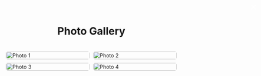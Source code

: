 <!DOCTYPE html>
<html lang="en">
<head>
  <meta charset="UTF-8">
  <meta name="viewport" content="width=device-width, initial-scale=1.0">
  <title>Photo Gallery</title>
  <style>
    /* Style for the grid layout */
    .gallery {
      display: grid;
      grid-template-columns: repeat(auto-fill, minmax(150px, 1fr));
      gap: 10px;
      padding: 20px;
    }
    .gallery img {
      width: 100%;
      height: auto;
      cursor: pointer;
      border-radius: 5px;
      transition: transform 0.3s ease;
    }
    .gallery img:hover {
      transform: scale(1.05);
    }

    /* Modal styles */
    .modal {
      display: none;
      position: fixed;
      top: 0;
      left: 0;
      width: 100%;
      height: 100%;
      background-color: rgba(0, 0, 0, 0.8);
      justify-content: center;
      align-items: center;
      z-index: 1000;
    }
    .modal img {
      max-width: 80%;
      max-height: 80%;
      border-radius: 5px;
    }
    .modal .caption {
      color: white;
      margin-top: 10px;
      text-align: center;
      font-size: 18px;
    }
    .modal .close {
      position: absolute;
      top: 20px;
      right: 30px;
      font-size: 30px;
      color: white;
      cursor: pointer;
    }
  </style>
</head>
<body>
  <h1 style="text-align: center;">Photo Gallery</h1>

  <!-- Photo Grid -->
  <div class="gallery">
    <img src="https://images.pexels.com/photos/3680219/pexels-photo-3680219.jpeg?auto=compress&cs=tinysrgb&dpr=1&w=500" alt="Photo 1" data-caption="This is the description for Photo 1">
    <img src="https://posterjack.ca/cdn/shop/articles/Tips_for_Taking_Photos_at_the_Beach_55dd7d25-11df-4acf-844f-a5b4ebeff4df.jpg?v=1563409972&width=1500" alt="Photo 2" data-caption="This is the description for Photo 2">
    <img src="https://next-images.123rf.com/index/_next/image/?url=https://assets-cdn.123rf.com/index/static/assets/top-section-bg.jpeg&w=3840&q=75" alt="Photo 3" data-caption="This is the description for Photo 3">
    <img src="images/gothenburg/IMG_2520.heic" alt="Photo 4" data-caption="This is the description for Photo 4">
    <!-- Add more photos as needed -->
  </div>

  <!-- Modal -->
  <div class="modal" id="photoModal">
    <span class="close" onclick="closeModal()">&times;</span>
    <img id="modalImg" src="" alt="">
    <div class="caption" id="modalCaption"></div>
  </div>

  <script>
    // Get modal elements
    const modal = document.getElementById('photoModal');
    const modalImg = document.getElementById('modalImg');
    const modalCaption = document.getElementById('modalCaption');

    // Function to open the modal
    function openModal(img) {
      modal.style.display = 'flex';
      modalImg.src = img.src;
      modalCaption.textContent = img.getAttribute('data-caption');
    }

    // Function to close the modal
    function closeModal() {
      modal.style.display = 'none';
    }

    // Add click event to all images in the gallery
    document.querySelectorAll('.gallery img').forEach(img => {
      img.addEventListener('click', () => openModal(img));
    });
  </script>
</body>
</html>
